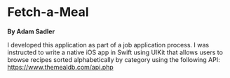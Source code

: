 # Fetch-a-Meal

**By Adam Sadler**

I developed this application as part of a job application process. I was instructed to write a native iOS app in Swift using UIKit that allows users to browse recipes sorted alphabetically by category using the following API: https://www.themealdb.com/api.php

